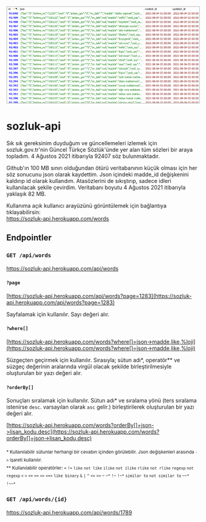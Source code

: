 <img
    src="./README.cover.png"
    width="auto"
    height="auto"
    alt="sozluk-api"
    style="border: 2px solid lightgray"
/>

# sozluk-api

Sık sık gereksinim duyduğum ve güncellemeleri izlemek için sozluk.gov.tr'nin Güncel Türkçe Sözlük'ünde yer alan tüm sözleri bir araya topladım. 4 Ağustos 2021 itibarıyla 92407 söz bulunmaktadır.

Github'ın 100 MB sınırı olduğundan ötürü veritabanının küçük olması için her söz sonucunu json olarak kaydettim. Json içindeki madde_id değişkenini kaldırıp id olarak kullandım. Atasözlerini de sıkıştırıp, sadece idleri kullanılacak şekile çevirdim. Veritabanı boyutu 4 Ağustos 2021 itibarıyla yaklaşık 82 MB.

Kullanıma açık kullanıcı arayüzünü görüntülemek için bağlantıya tıklayabilirsin:  
https://sozluk-api.herokuapp.com/words

## Endpointler

### `GET /api/words`

https://sozluk-api.herokuapp.com/api/words

#### `?page`

[https://sozluk-api.herokuapp.com/api/words?page=1283](https://sozluk-api.herokuapp.com/api/words?page=1283)

Sayfalamak için kullanılır. Sayı değeri alır.

#### `?where[]`

[https://sozluk-api.herokuapp.com/words?where[]=json->madde,like,%loji](https://sozluk-api.herokuapp.com/words?where[]=json->madde,like,%loji)

Süzgeçten geçirmek için kullanılır. Sırasıyla; sütun adı\*, operatör\*\* ve süzgeç değerinin aralarında virgül olacak şekilde birleştirilmesiyle oluşturulan bir yazı değeri alır.

#### `?orderBy[]`

Sonuçları sıralamak için kullanılır. Sütun adı\* ve sıralama yönü (ters sıralama istenirse `desc`. varsayılan olarak `asc` gelir.) birleştirilerek oluşturulan bir yazı değeri alır.

[https://sozluk-api.herokuapp.com/words?orderBy[]=json->lisan_kodu,desc](https://sozluk-api.herokuapp.com/words?orderBy[]=json->lisan_kodu,desc)

<sub>\* Kullanılabilir sütunlar herhangi bir cevabın içinden görülebilir. Json değişkenleri arasında `->` işareti kullanılır.</sub>  
<sub>\*\* Kullanılabilir operatörler: `=` `!=` `like` `not like` `ilike` `not ilike` `rlike` `not rlike` `regexp` `not regexp` `<` `>` `<=` `>=` `<>` `<=>` `like binary` `&` `|` `^` `<<` `>>` `~` `~*` `!~` `!~*` `similar to` `not similar to` `~~*` `!~~*`</sub>

### `GET /api/words/{id}`

https://sozluk-api.herokuapp.com/api/words/1789
